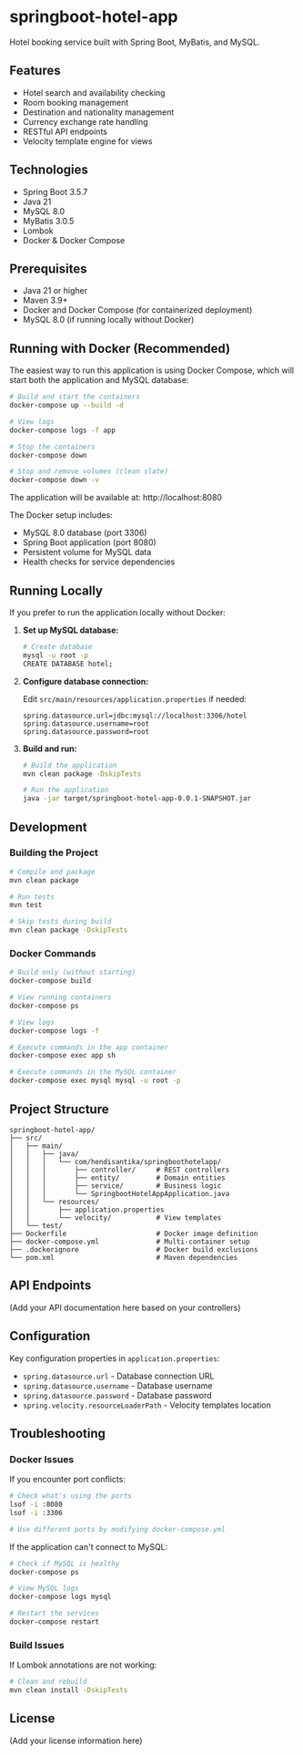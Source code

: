 # springboot-hotel-app

Hotel booking service built with Spring Boot, MyBatis, and MySQL.

## Features

- Hotel search and availability checking
- Room booking management
- Destination and nationality management
- Currency exchange rate handling
- RESTful API endpoints
- Velocity template engine for views

## Technologies

- Spring Boot 3.5.7
- Java 21
- MySQL 8.0
- MyBatis 3.0.5
- Lombok
- Docker & Docker Compose

## Prerequisites

- Java 21 or higher
- Maven 3.9+
- Docker and Docker Compose (for containerized deployment)
- MySQL 8.0 (if running locally without Docker)

## Running with Docker (Recommended)

The easiest way to run this application is using Docker Compose, which will start both the application and MySQL
database:

```bash
# Build and start the containers
docker-compose up --build -d

# View logs
docker-compose logs -f app

# Stop the containers
docker-compose down

# Stop and remove volumes (clean slate)
docker-compose down -v
```

The application will be available at: http://localhost:8080

The Docker setup includes:

- MySQL 8.0 database (port 3306)
- Spring Boot application (port 8080)
- Persistent volume for MySQL data
- Health checks for service dependencies

## Running Locally

If you prefer to run the application locally without Docker:

1. **Set up MySQL database:**
   ```bash
   # Create database
   mysql -u root -p
   CREATE DATABASE hotel;
   ```

2. **Configure database connection:**

   Edit `src/main/resources/application.properties` if needed:
   ```properties
   spring.datasource.url=jdbc:mysql://localhost:3306/hotel
   spring.datasource.username=root
   spring.datasource.password=root
   ```

3. **Build and run:**
   ```bash
   # Build the application
   mvn clean package -DskipTests

   # Run the application
   java -jar target/springboot-hotel-app-0.0.1-SNAPSHOT.jar
   ```

## Development

### Building the Project

```bash
# Compile and package
mvn clean package

# Run tests
mvn test

# Skip tests during build
mvn clean package -DskipTests
```

### Docker Commands

```bash
# Build only (without starting)
docker-compose build

# View running containers
docker-compose ps

# View logs
docker-compose logs -f

# Execute commands in the app container
docker-compose exec app sh

# Execute commands in the MySQL container
docker-compose exec mysql mysql -u root -p
```

## Project Structure

```
springboot-hotel-app/
├── src/
│   ├── main/
│   │   ├── java/
│   │   │   └── com/hendisantika/springboothotelapp/
│   │   │       ├── controller/     # REST controllers
│   │   │       ├── entity/         # Domain entities
│   │   │       ├── service/        # Business logic
│   │   │       └── SpringbootHotelAppApplication.java
│   │   └── resources/
│   │       ├── application.properties
│   │       └── velocity/           # View templates
│   └── test/
├── Dockerfile                      # Docker image definition
├── docker-compose.yml              # Multi-container setup
├── .dockerignore                   # Docker build exclusions
└── pom.xml                         # Maven dependencies
```

## API Endpoints

(Add your API documentation here based on your controllers)

## Configuration

Key configuration properties in `application.properties`:

- `spring.datasource.url` - Database connection URL
- `spring.datasource.username` - Database username
- `spring.datasource.password` - Database password
- `spring.velocity.resourceLoaderPath` - Velocity templates location

## Troubleshooting

### Docker Issues

If you encounter port conflicts:

```bash
# Check what's using the ports
lsof -i :8080
lsof -i :3306

# Use different ports by modifying docker-compose.yml
```

If the application can't connect to MySQL:

```bash
# Check if MySQL is healthy
docker-compose ps

# View MySQL logs
docker-compose logs mysql

# Restart the services
docker-compose restart
```

### Build Issues

If Lombok annotations are not working:

```bash
# Clean and rebuild
mvn clean install -DskipTests
```

## License

(Add your license information here)
